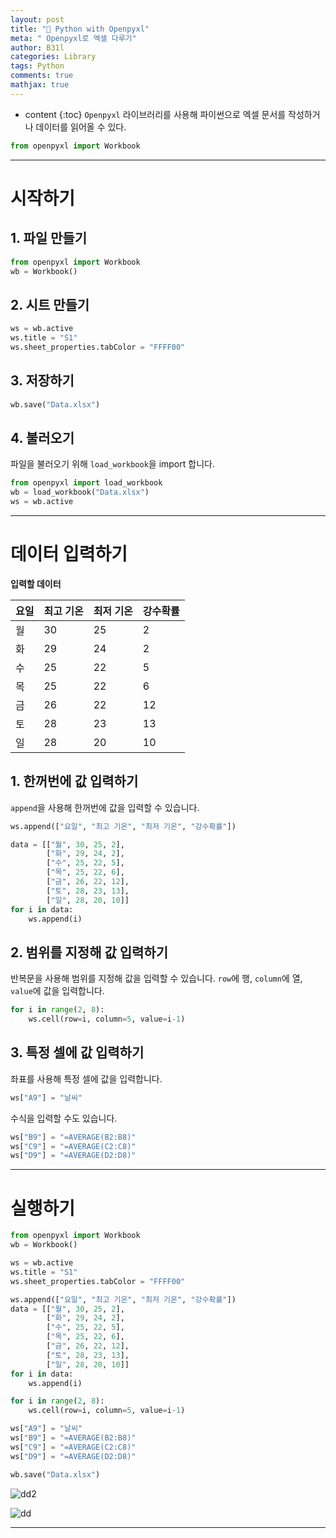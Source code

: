 ```yaml
---
layout: post
title: "📗 Python with Openpyxl"
meta: " Openpyxl로 엑셀 다루기"
author: B31l
categories: Library
tags: Python
comments: true
mathjax: true
---
```




* content
{:toc}
`Openpyxl` 라이브러리를 사용해 파이썬으로 엑셀 문서를 작성하거나 데이터를 읽어올 수 있다.

```python
from openpyxl import Workbook
```

---

# 시작하기

## 1. 파일 만들기

```python
from openpyxl import Workbook
wb = Workbook()
```



## 2. 시트 만들기

```python
ws = wb.active
ws.title = "S1"
ws.sheet_properties.tabColor = "FFFF00"
```



## 3. 저장하기

```python
wb.save("Data.xlsx")
```



## 4. 불러오기

파일을 불러오기 위해 `load_workbook`을 import 합니다.

```python
from openpyxl import load_workbook
wb = load_workbook("Data.xlsx")
ws = wb.active
```

---

# 데이터 입력하기

**입력할 데이터**

| 요일 | 최고 기온 | 최저 기온 | 강수확률 |
| ---- | --------- | :-------- | -------- |
| 월   | 30        | 25        | 2        |
| 화   | 29        | 24        | 2        |
| 수   | 25        | 22        | 5        |
| 목   | 25        | 22        | 6        |
| 금   | 26        | 22        | 12       |
| 토   | 28        | 23        | 13       |
| 일   | 28        | 20        | 10       |

## 1. 한꺼번에 값 입력하기

`append`을 사용해 한꺼번에 값을 입력할 수 있습니다.

```python
ws.append(["요일", "최고 기온", "최저 기온", "강수확률"])
```

```python
data = [["월", 30, 25, 2],
        ["화", 29, 24, 2],
        ["수", 25, 22, 5],
        ["목", 25, 22, 6],
        ["금", 26, 22, 12],
        ["토", 28, 23, 13],
        ["일", 28, 20, 10]]
for i in data:
    ws.append(i)
```



## 2. 범위를 지정해 값 입력하기

반복문을 사용해 범위를 지정해 값을 입력할 수 있습니다. `row`에 행, `column`에 열, `value`에 값을 입력합니다. 

```python
for i in range(2, 8):
    ws.cell(row=i, column=5, value=i-1)
```



## 3. 특정 셀에 값 입력하기

좌표를 사용해 특정 셀에 값을 입력합니다.

```python
ws["A9"] = "날씨"
```

수식을 입력할 수도 있습니다.

```python
ws["B9"] = "=AVERAGE(B2:B8)"
ws["C9"] = "=AVERAGE(C2:C8)"
ws["D9"] = "=AVERAGE(D2:D8)"
```

---

# 실행하기

```python
from openpyxl import Workbook
wb = Workbook()

ws = wb.active
ws.title = "S1"
ws.sheet_properties.tabColor = "FFFF00"

ws.append(["요일", "최고 기온", "최저 기온", "강수확률"])
data = [["월", 30, 25, 2],
		["화", 29, 24, 2],
		["수", 25, 22, 5],
		["목", 25, 22, 6],
		["금", 26, 22, 12],
		["토", 28, 23, 13],
		["일", 28, 20, 10]]
for i in data:
    ws.append(i)

for i in range(2, 8):
    ws.cell(row=i, column=5, value=i-1)

ws["A9"] = "날씨"
ws["B9"] = "=AVERAGE(B2:B8)"
ws["C9"] = "=AVERAGE(C2:C8)"
ws["D9"] = "=AVERAGE(D2:D8)"

wb.save("Data.xlsx")
```

![dd2](https://user-images.githubusercontent.com/83929217/135749878-87640f1d-bd36-46ac-8e23-a5b53b653f64.png)

![dd](https://user-images.githubusercontent.com/83929217/135749884-c1a8577d-4846-4700-ae17-dd0a48ae0104.png)


---

